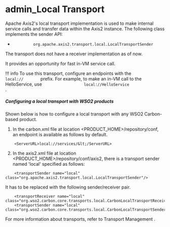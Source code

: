 # admin\_Local Transport

Apache Axis2's local transport implementation is used to make internal service calls and transfer data within the Axis2 instance. The following class implements the sender API:

-   `          org.apache.axis2.transport.local.LocalTransportSender         `

The transport does not have a receiver implementation as of now.

It provides an opportunity for fast in-VM service call.

!!! info
To use this transport, configure an endpoints with the `         local://        ` prefix. For example, to make an in-VM call to the HelloService, use `                   local://HelloService                 ` .


##### Configuring a local transport with WSO2 products

Shown below is how to configure a local transport with any WSO2 Carbon-based product.

1. In the carbon.xml file at location &lt;PRODUCT\_HOME&gt;/repository/conf, an endpoint is available as follows by default.

``` html/xml
    <ServerURL>local://services/&lt;/ServerURL>
```

2. In the axis2.xml file at location &lt;PRODUCT\_HOME&gt;/repository/conf/axis2, there is a transport sender named 'local' specified as follows:

``` html/xml
    <transportSender name="local" class="org.apache.axis2.transport.local.LocalTransportSender"/>
```

It has to be replaced with the following sender/receiver pair.

``` html/xml
    <transportReceiver name="local" class="org.wso2.carbon.core.transports.local.CarbonLocalTransportReceiver"/>
    <transportSender name="local" class="org.wso2.carbon.core.transports.local.CarbonLocalTransportSender"/>
```

For more information about transports, refer to Transport Management .
